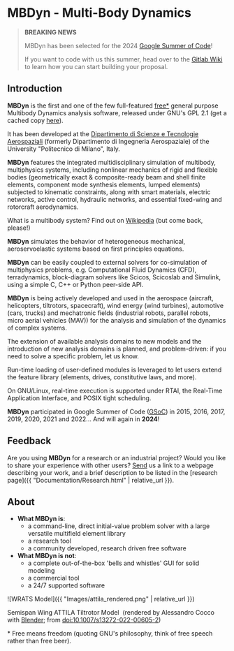 ---
---

# MBDyn - Multi-Body Dynamics


> **BREAKING NEWS**
> 
> MBDyn has been selected for the 2024 [Google Summer of Code](https://summerofcode.withgoogle.com)!
>
> If you want to code with us this summer, head over to the [Gitlab Wiki](https://public.gitlab.polimi.it/DAER/mbdyn/-/wikis/home) to learn how you can start building your proposal.


## Introduction

**MBDyn** is the first and one of the few full-featured
[free](https://www.gnu.org/philosophy/free-sw.html)[*](#Free) general purpose Multibody
Dynamics analysis software, released under GNU's GPL 2.1 (get a cached copy
[here](https://github.com/mmorandi/MBDyn-web/blob/main/userfiles/downloads/gpl2.txt)).

It has been developed at the [Dipartimento di Scienze e Tecnologie
Aerospaziali](https://www.aero.polimi.it) (formerly Dipartimento di Ingegneria Aerospaziale) of the University "Politecnico di Milano", Italy.

**MBDyn** features the integrated multidisciplinary simulation of multibody, multiphysics systems, including nonlinear mechanics of rigid and flexible bodies (geometrically exact & composite-ready beam and shell finite elements, component mode synthesis elements, lumped elements) subjected to kinematic constraints, along with smart materials, electric networks, active control, hydraulic networks, and essential fixed-wing and rotorcraft aerodynamics.

What is a multibody system? Find out on
[Wikipedia](https://en.wikipedia.org/wiki/Multibody) (but come back, please!)

**MBDyn** simulates the behavior of heterogeneous mechanical, aeroservoelastic systems based on first principles equations.

**MBDyn** can be easily coupled to external solvers for co-simulation of multiphysics problems, e.g. Computational Fluid Dynamics (CFD), terradynamics, block-diagram solvers like Scicos, Scicoslab and Simulink, using a simple C, C++ or Python peer-side API.

**MBDyn** is being actively developed and used in the aerospace (aircraft, helicopters, tiltrotors, spacecraft), wind energy (wind turbines), automotive (cars, trucks) and mechatronic fields (industrial robots, parallel robots, micro aerial vehicles (MAV)) for the analysis and simulation of the dynamics of complex systems.

The extension of available analysis domains to new models and the introduction of new analysis domains is planned, and problem-driven: if you need to solve a specific problem, let us know.

Run-time loading of user-defined modules is leveraged to let users extend the feature library (elements, drives, constitutive laws, and more).

On GNU/Linux, real-time execution is supported under RTAI, the Real-Time Application Interface, and POSIX tight scheduling.

**MBDyn** participated in Google Summer of Code 
([GSoC](https://summerofcode.withgoogle.com/)) in 2015, 2016, 2017, 2019, 2020, 2021
and 2022... And will again in **2024**!

## Feedback 
Are you using **MBDyn** for a research or an industrial project? 
Would you like to share your experience with other users? 
[Send](mailto:mbdyn@polimi.it) us a link to a webpage describing your work, 
and a brief description to be listed in the 
[research page]({{ "Documentation/Research.html" | relative_url }}). 

## About 

- **What MBDyn is**:
  - a command-line, direct initial-value problem solver with a large versatile multifield element library
  - a research tool
  - a community developed, research driven free software
- **What MBDyn is not**:
  - a complete out-of-the-box 'bells and whistles' GUI for solid modeling
  - a commercial tool
  - a 24/7 supported software

 
![WRATS Model]({{ "Images/attila_rendered.png" | relative_url }})

Semispan Wing ATTILA Tiltrotor Model&nbsp;
(rendered by Alessandro Cocco with [Blender](https://www.blender.org/); from [doi:10.1007/s13272-022-00605-2](https://doi.org/10.1007/s13272-022-00605-2))

<a name="Free"></a>*
Free means freedom (quoting GNU's philosophy, 
think of free speech rather than free beer).

